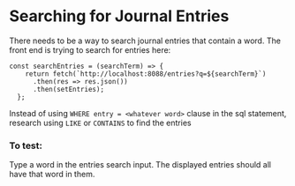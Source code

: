 # Searching for Journal Entries

There needs to be a way to search journal entries that contain a word. The front end is trying to search for entries here:

```  
const searchEntries = (searchTerm) => {
    return fetch(`http://localhost:8088/entries?q=${searchTerm}`)
      .then(res => res.json())
      .then(setEntries);
  };
```
Instead of using `WHERE entry = <whatever word>` clause in the sql statement, research using `LIKE` or `CONTAINS` to find the entries

### To test:
Type a word in the entries search input. The displayed entries should all have that word in them.
